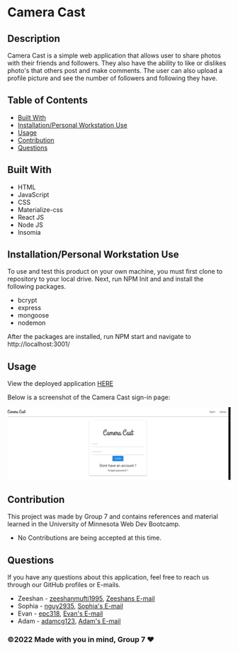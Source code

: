 # Camera Cast


## Description
Camera Cast is a simple web application that allows user to share photos with their friends and followers. They also have the ability to like or dislikes photo's that others post and make comments. The user can also upload a profile picture and see the number of followers and following they have.


## Table of Contents
- [Built With](#languages)
- [Installation/Personal Workstation Use](#Install)
- [Usage](#Usage)
- [Contribution](#contributing)
- [Questions](#questions)


## Built With
* HTML
* JavaScript
* CSS 
* Materialize-css
* React JS
* Node JS
* Insomia


## Installation/Personal Workstation Use
To use and test this product on your own machine, you must first clone to repository to your local drive. Next, run NPM Init and and install the following packages.

* bcrypt
* express
* mongoose
* nodemon

After the packages are installed, run NPM start and navigate to http://localhost:3001/


## Usage
View the deployed application [HERE](https://camera-casst.herokuapp.com/signin)


Below is a screenshot of the Camera Cast sign-in page:

![screenshot](./client/public/camera_cast.png)


## Contribution
This project was made by Group 7 and contains references and material learned in the University of Minnesota Web Dev Bootcamp.

* No Contributions are being accepted at this time.


## Questions
If you have any questions about this application, feel free to reach us through our GitHub profiles or E-mails.

* Zeeshan - [zeeshanmufti1995](https://github.com/zeeshanmufti1995),   [ Zeeshans E-mail](ze30719@gmail.com)
* Sophia - [nguy2935](https://github.com/nguy2935),   [Sophia's E-mail](nguy2935@umn.edu)
* Evan - [epc318](https://github.com/epc318),   [Evan's E-mail](carl4917@umn.edu)
* Adam - [adamcg123](https://github.com/adamcg123),   [Adam's E-mail](adam.gondorchin26@gmail.com)



### ©️2022 Made with you in mind, Group 7 ❤️
